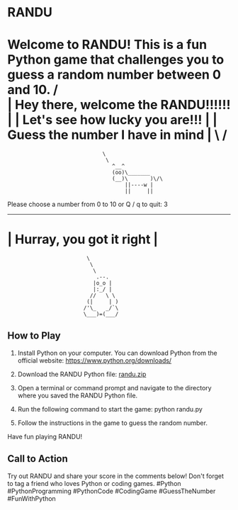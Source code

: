 # RANDU

Welcome to RANDU! This is a fun Python game that challenges you to guess a random number between 0 and 10.
 /                                  \
| Hey there, welcome the RANDU!!!!!! |
| Let's see how lucky you are!!!     |
| Guess the number I have in mind    |
 \                                  /
  ==================================
                                  \
                                   \
                                     ^__^
                                     (oo)\_______
                                     (__)\       )\/\
                                         ||----w |
                                         ||     ||
Please choose a number from 0 to 10 or Q / q to quit: 3
  ________________________
| Hurray, you got it right |
  ========================
                             \
                              \
                               \
                                .--.
                               |o_o |
                               |:_/ |
                              //   \ \
                             (|     | )
                            /'\_   _/`\
                            \___)=(___/

## How to Play

1. Install Python on your computer. You can download Python from the official website: https://www.python.org/downloads/
2. Download the RANDU Python file: [randu.zip](https://github.com/DelademWisdom/Practice/files/13797299/randu.zip)
3. Open a terminal or command prompt and navigate to the directory where you saved the RANDU Python file.
4. Run the following command to start the game:
python randu.py

6. Follow the instructions in the game to guess the random number.

Have fun playing RANDU!

## Call to Action

Try out RANDU and share your score in the comments below! Don't forget to tag a friend who loves Python or coding games. 
#Python #PythonProgramming #PythonCode #CodingGame #GuessTheNumber #FunWithPython
